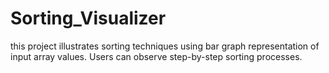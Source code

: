 # Sorting_Visualizer
this  project illustrates sorting techniques using bar graph representation of input array values.
 Users can observe step-by-step sorting processes.
